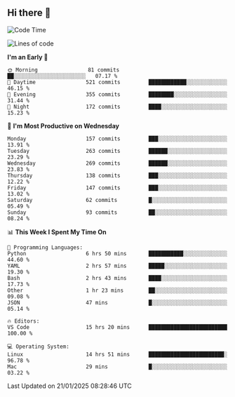 ## Hi there 👋

<!--
**Wangmerlyn/Wangmerlyn** is a ✨ _special_ ✨ repository because its `README.md` (this file) appears on your GitHub profile.

Here are some ideas to get you started:

- 🔭 I’m currently working on ...
- 🌱 I’m currently learning ...
- 👯 I’m looking to collaborate on ...
- 🤔 I’m looking for help with ...
- 💬 Ask me about ...
- 📫 How to reach me: ...
- 😄 Pronouns: ...
- ⚡ Fun fact: ...
-->
<!--START_SECTION:waka-->
![Code Time](http://img.shields.io/badge/Code%20Time-25%20hrs-blue)

![Lines of code](https://img.shields.io/badge/From%20Hello%20World%20I%27ve%20Written-8.2%20million%20lines%20of%20code-blue)

**I'm an Early 🐤** 

```text
🌞 Morning                81 commits          ██░░░░░░░░░░░░░░░░░░░░░░░   07.17 % 
🌆 Daytime                521 commits         ████████████░░░░░░░░░░░░░   46.15 % 
🌃 Evening                355 commits         ████████░░░░░░░░░░░░░░░░░   31.44 % 
🌙 Night                  172 commits         ████░░░░░░░░░░░░░░░░░░░░░   15.23 % 
```
📅 **I'm Most Productive on Wednesday** 

```text
Monday                   157 commits         ███░░░░░░░░░░░░░░░░░░░░░░   13.91 % 
Tuesday                  263 commits         ██████░░░░░░░░░░░░░░░░░░░   23.29 % 
Wednesday                269 commits         ██████░░░░░░░░░░░░░░░░░░░   23.83 % 
Thursday                 138 commits         ███░░░░░░░░░░░░░░░░░░░░░░   12.22 % 
Friday                   147 commits         ███░░░░░░░░░░░░░░░░░░░░░░   13.02 % 
Saturday                 62 commits          █░░░░░░░░░░░░░░░░░░░░░░░░   05.49 % 
Sunday                   93 commits          ██░░░░░░░░░░░░░░░░░░░░░░░   08.24 % 
```


📊 **This Week I Spent My Time On** 

```text
💬 Programming Languages: 
Python                   6 hrs 50 mins       ███████████░░░░░░░░░░░░░░   44.60 % 
YAML                     2 hrs 57 mins       █████░░░░░░░░░░░░░░░░░░░░   19.30 % 
Bash                     2 hrs 43 mins       ████░░░░░░░░░░░░░░░░░░░░░   17.73 % 
Other                    1 hr 23 mins        ██░░░░░░░░░░░░░░░░░░░░░░░   09.08 % 
JSON                     47 mins             █░░░░░░░░░░░░░░░░░░░░░░░░   05.14 % 

🔥 Editors: 
VS Code                  15 hrs 20 mins      █████████████████████████   100.00 % 

💻 Operating System: 
Linux                    14 hrs 51 mins      ████████████████████████░   96.78 % 
Mac                      29 mins             █░░░░░░░░░░░░░░░░░░░░░░░░   03.22 % 
```


 Last Updated on 21/01/2025 08:28:46 UTC
<!--END_SECTION:waka-->
